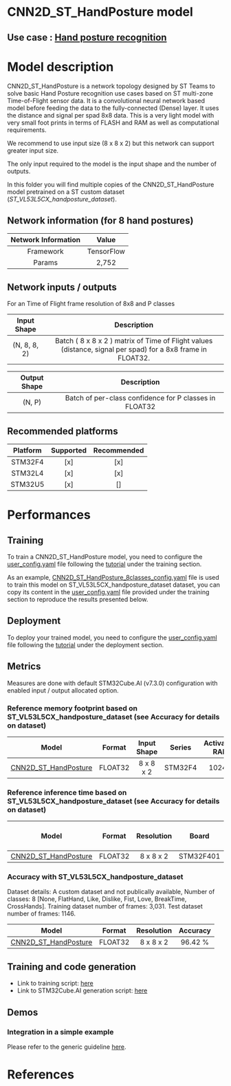 # CNN2D_ST_HandPosture model

## **Use case** : [Hand posture recognition](../../../hand_posture/README.md)

# Model description

CNN2D_ST_HandPosture is a network topology designed by ST Teams to solve basic Hand Posture recognition use cases based on ST multi-zone Time-of-Flight sensor data. It is a convolutional neural network based model before feeding the data to the fully-connected (Dense) layer. It uses the distance and signal per spad 8x8 data. This is a very light model with very small foot prints in terms of FLASH and RAM as well as computational requirements.

We recommend to use input size (8 x 8 x 2) but this network can support greater input size.

The only input required to the model is the input shape and the number of outputs.

In this folder you will find multiple copies of the CNN2D_ST_HandPosture model pretrained on a ST custom dataset (*ST_VL53L5CX_handposture_dataset*).

## Network information (for 8 hand postures)


| Network Information     |  Value          |
|:-----------------------:|:---------------:|
|  Framework              | TensorFlow      |
|  Params                 | 2,752           |


## Network inputs / outputs


For an Time of Flight frame resolution of 8x8 and P classes

| Input Shape | Description |
| :----:| :-----------: |
| (N, 8, 8, 2) | Batch ( 8 x 8 x 2 ) matrix of Time of Flight values (distance, signal per spad) for a 8x8 frame in FLOAT32.|

| Output Shape | Description |
| :----:| :-----------: |
| (N, P) | Batch of per-class confidence for P classes in FLOAT32|


## Recommended platforms


| Platform | Supported | Recommended |
|:--------:|:---------:|:-----------:|
| STM32F4  |    [x]    |      [x]    |
| STM32L4  |    [x]    |      [x]    |
| STM32U5  |    [x]    |      []     |


# Performances
## Training


To train a CNN2D_ST_HandPosture model, you need to configure the [user_config.yaml](../../scripts/training/user_config.yaml) file following the [tutorial](../../scripts/training/README.md) under the training section.

As an example, [CNN2D_ST_HandPosture_8classes_config.yaml](../CNN2D_ST_HandPosture/ST_pretrainedmodel_custom_dataset/ST_VL53L5CX_handposture_dataset/CNN2D_ST_HandPosture_8classes/CNN2D_ST_HandPosture_8classes_config.yaml) file is used to train this model on ST_VL53L5CX_handposture_dataset dataset, you can copy its content in the [user_config.yaml](../../scripts/training/user_config.yaml) file provided under the training section to reproduce the results presented below. 

## Deployment

To deploy your trained model, you need to configure the [user_config.yaml](../../scripts/deployment/user_config.yaml) file following the [tutorial](../../scripts/deployment/README.md) under the deployment section.


## Metrics


Measures are done with default STM32Cube.AI (v7.3.0) configuration with enabled input / output allocated option.


### Reference memory footprint based on ST_VL53L5CX_handposture_dataset (see Accuracy for details on dataset)


| Model             | Format | Input Shape | Series  | Activation RAM | Runtime RAM | Weights Flash | Code Flash | Total RAM   | Total Flash |
|:-----------------:|:------:|:-----------:|:-------:|:--------------:|:-----------:|:-------------:|:----------:|:-----------:|:-----------:|
| [CNN2D_ST_HandPosture](ST_pretrainedmodel_custom_dataset/ST_VL53L5CX_handposture_dataset/CNN2D_ST_HandPosture_8classes/CNN2D_ST_HandPosture_8classes.h5) | FLOAT32   | 8 x 8 x 2    | STM32F4 | 1024 B     | 2.0 KiB       | 10.75 KiB    | 15.81 KiB       |  3.0 KiB   | 26.56 KiB  |



### Reference inference time based on ST_VL53L5CX_handposture_dataset (see Accuracy for details on dataset)


| Model             | Format | Resolution | Board            |   Frequency   | Inference time (ms) |
|:-----------------:|:------:|:----------:|:----------------:|:-------------:|:-------------------:|
| [CNN2D_ST_HandPosture](ST_pretrainedmodel_custom_dataset/ST_VL53L5CX_handposture_dataset/CNN2D_ST_HandPosture_8classes/CNN2D_ST_HandPosture_8classes.h5) | FLOAT32   | 8 x 8 x 2    | STM32F401 | 84 MHz       |    1.520  ms       |


### Accuracy with ST_VL53L5CX_handposture_dataset


Dataset details: A custom dataset and not publically available, Number of classes: 8 [None, FlatHand, Like, Dislike, Fist, Love, BreakTime, CrossHands]. Training dataset number of frames:  3,031. Test dataset number of frames: 1146.


| Model | Format | Resolution | Accuracy |
|:-----------------:|:------:|:----------:|:----------------:|
| [CNN2D_ST_HandPosture](ST_pretrainedmodel_custom_dataset/ST_VL53L5CX_handposture_dataset/CNN2D_ST_HandPosture_8classes/CNN2D_ST_HandPosture_8classes.h5) | FLOAT32   | 8 x 8 x 2    | 96.42 %    |



## Training and code generation


- Link to training script: [here](../../scripts/training/README.md)
- Link to STM32Cube.AI generation script: [here](../../scripts/deployment/README.md)


## Demos
### Integration in a simple example

Please refer to the generic guideline [here](../../scripts/deployment/README.md).



# References
